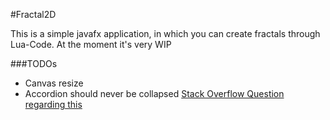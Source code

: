 #Fractal2D

This is a simple javafx application, in which you can create fractals through Lua-Code. At the moment it's very WIP

###TODOs

* Canvas resize
* Accordion should never be collapsed [Stack Overflow Question regarding this](http://stackoverflow.com/questions/10403838/prevent-an-accordion-in-javafx-from-collapsing)

